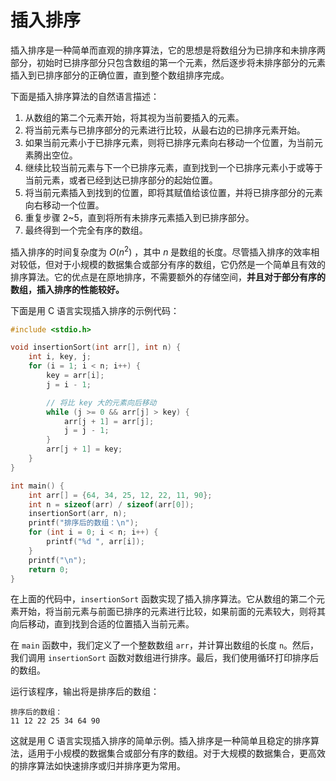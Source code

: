 # 插入排序

插入排序是一种简单而直观的排序算法，它的思想是将数组分为已排序和未排序两部分，初始时已排序部分只包含数组的第一个元素，然后逐步将未排序部分的元素插入到已排序部分的正确位置，直到整个数组排序完成。

下面是插入排序算法的自然语言描述：

1. 从数组的第二个元素开始，将其视为当前要插入的元素。
2. 将当前元素与已排序部分的元素进行比较，从最右边的已排序元素开始。
3. 如果当前元素小于已排序元素，则将已排序元素向右移动一个位置，为当前元素腾出空位。
4. 继续比较当前元素与下一个已排序元素，直到找到一个已排序元素小于或等于当前元素，或者已经到达已排序部分的起始位置。
5. 将当前元素插入到找到的位置，即将其赋值给该位置，并将已排序部分的元素向右移动一个位置。
6. 重复步骤 2~5，直到将所有未排序元素插入到已排序部分。
7. 最终得到一个完全有序的数组。

插入排序的时间复杂度为 $O(n^2)$ ，其中 $n$ 是数组的长度。尽管插入排序的效率相对较低，但对于小规模的数据集合或部分有序的数组，它仍然是一个简单且有效的排序算法。它的优点是在原地排序，不需要额外的存储空间，**并且对于部分有序的数组，插入排序的性能较好。**

下面是用 C 语言实现插入排序的示例代码：

```c
#include <stdio.h>

void insertionSort(int arr[], int n) {
    int i, key, j;
    for (i = 1; i < n; i++) {
        key = arr[i];
        j = i - 1;

        // 将比 key 大的元素向后移动
        while (j >= 0 && arr[j] > key) {
            arr[j + 1] = arr[j];
            j = j - 1;
        }
        arr[j + 1] = key;
    }
}

int main() {
    int arr[] = {64, 34, 25, 12, 22, 11, 90};
    int n = sizeof(arr) / sizeof(arr[0]);
    insertionSort(arr, n);
    printf("排序后的数组：\n");
    for (int i = 0; i < n; i++) {
        printf("%d ", arr[i]);
    }
    printf("\n");
    return 0;
}
```

在上面的代码中，`insertionSort` 函数实现了插入排序算法。它从数组的第二个元素开始，将当前元素与前面已排序的元素进行比较，如果前面的元素较大，则将其向后移动，直到找到合适的位置插入当前元素。

在 `main` 函数中，我们定义了一个整数数组 `arr`，并计算出数组的长度 `n`。然后，我们调用 `insertionSort` 函数对数组进行排序。最后，我们使用循环打印排序后的数组。

运行该程序，输出将是排序后的数组：

```
排序后的数组：
11 12 22 25 34 64 90
```

这就是用 C 语言实现插入排序的简单示例。插入排序是一种简单且稳定的排序算法，适用于小规模的数据集合或部分有序的数组。对于大规模的数据集合，更高效的排序算法如快速排序或归并排序更为常用。
